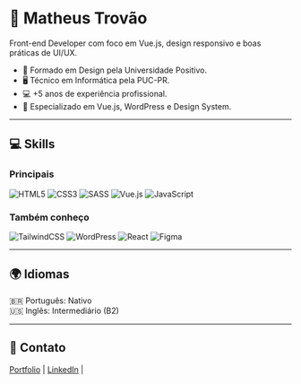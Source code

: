 # 👋 Matheus Trovão

Front-end Developer com foco em Vue.js, design responsivo e boas práticas de UI/UX.

- 🎨 Formado em Design pela Universidade Positivo.
- 🖥️ Técnico em Informática pela PUC-PR.
- 💻 +5 anos de experiência profissional.
- 🚀 Especializado em Vue.js, WordPress e Design System.

---

## 💻 Skills

### Principais
![HTML5](https://img.shields.io/badge/html5-%23E34F26.svg?style=flat-square&logo=html5&logoColor=white)
![CSS3](https://img.shields.io/badge/css3-%231572B6.svg?style=flat-square&logo=css3&logoColor=white)
![SASS](https://img.shields.io/badge/SASS-hotpink.svg?style=flat-square&logo=SASS&logoColor=white)
![Vue.js](https://img.shields.io/badge/vuejs-%2335495e.svg?style=flat-square&logo=vuedotjs&logoColor=%234FC08D)
![JavaScript](https://img.shields.io/badge/javascript-%23F7DF1E.svg?style=flat-square&logo=javascript&logoColor=black)

### Também conheço
![TailwindCSS](https://img.shields.io/badge/tailwindcss-%2338B2AC.svg?style=flat-square&logo=tailwind-css&logoColor=white)
![WordPress](https://img.shields.io/badge/wordpress-%23117AC9.svg?style=flat-square&logo=WordPress&logoColor=white)
![React](https://img.shields.io/badge/react-%2320232a.svg?style=flat-square&logo=react&logoColor=%2361DAFB)
![Figma](https://img.shields.io/badge/figma-%23F24E1E.svg?style=flat-square&logo=figma&logoColor=white)

---

## 🌍 Idiomas
🇧🇷 Português: Nativo  
🇺🇸 Inglês: Intermediário (B2)

---

## 📢 Contato
[Portfolio](https://thunderbeetle.vercel.app/) | [LinkedIn](https://www.linkedin.com/in/trovao-matheus/) |
